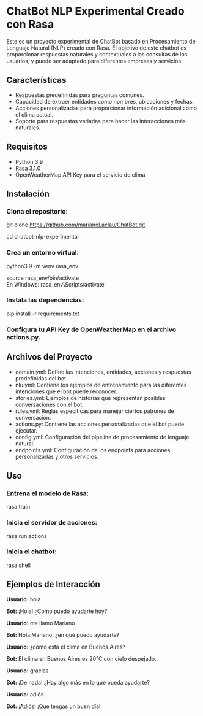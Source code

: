 # ChatBot NLP Experimental Creado con Rasa
Este es un proyecto experimental de ChatBot basado en Procesamiento de Lenguaje Natural (NLP) creado con Rasa. El objetivo de este chatbot es proporcionar respuestas naturales y contextuales a las consultas de los usuarios, y puede ser adaptado para diferentes empresas y servicios.

## Características
* Respuestas predefinidas para preguntas comunes.
* Capacidad de extraer entidades como nombres, ubicaciones y fechas.
* Acciones personalizadas para proporcionar información adicional como el clima actual.
* Soporte para respuestas variadas para hacer las interacciones más naturales.


## Requisitos
* Python 3.9
* Rasa 3.1.0
* OpenWeatherMap API Key para el servicio de clima


## Instalación
### Clona el repositorio:

git clone https://github.com/marianoLaclau/ChatBot.git

cd chatbot-nlp-experimental

### Crea un entorno virtual:

python3.9 -m venv rasa_env

source rasa_env/bin/activate  
En Windows: rasa_env\Scripts\activate

### Instala las dependencias:

pip install -r requirements.txt

### Configura tu API Key de OpenWeatherMap en el archivo actions.py.


## Archivos del Proyecto
* domain.yml: Define las intenciones, entidades, acciones y respuestas predefinidas del bot.
* nlu.yml: Contiene los ejemplos de entrenamiento para las diferentes intenciones que el bot puede reconocer.
* stories.yml: Ejemplos de historias que representan posibles conversaciones con el bot.
* rules.yml: Reglas específicas para manejar ciertos patrones de conversación.
* actions.py: Contiene las acciones personalizadas que el bot puede ejecutar.
* config.yml: Configuración del pipeline de procesamiento de lenguaje natural.
* endpoints.yml: Configuración de los endpoints para acciones personalizadas y otros servicios.


## Uso
### Entrena el modelo de Rasa:

rasa train

### Inicia el servidor de acciones:

rasa run actions

### Inicia el chatbot:

rasa shell


## Ejemplos de Interacción
**Usuario:** hola

**Bot:** ¡Hola! ¿Cómo puedo ayudarte hoy?

**Usuario:** me llamo Mariano

**Bot:** Hola Mariano, ¿en qué puedo ayudarte?

**Usuario:** ¿cómo está el clima en Buenos Aires?

**Bot:** El clima en Buenos Aires es 20°C con cielo despejado.

**Usuario:** gracias

**Bot:** ¡De nada! ¿Hay algo más en lo que pueda ayudarte?

**Usuario:** adiós

**Bot:** ¡Adiós! ¡Que tengas un buen día!


